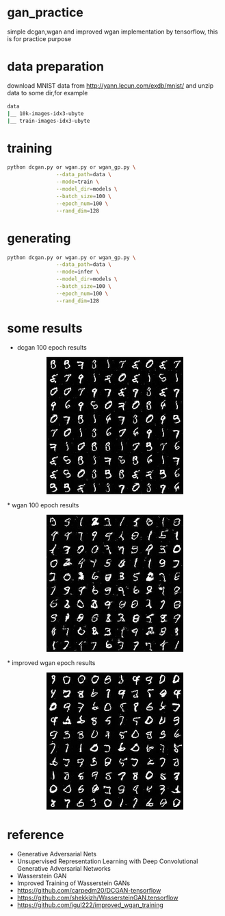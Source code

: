 # gan_practice
simple dcgan,wgan and improved wgan implementation by tensorflow, this is for practice purpose

# data preparation
download MNIST data from http://yann.lecun.com/exdb/mnist/ and unzip data to some dir,for example
```sh
data
|__ 10k-images-idx3-ubyte
|__ train-images-idx3-ubyte
```

# training
```sh
python dcgan.py or wgan.py or wgan_gp.py \
                --data_path=data \
                --mode=train \
                --model_dir=models \
                --batch_size=100 \
                --epoch_num=100 \
                --rand_dim=128
```

# generating
```sh
python dcgan.py or wgan.py or wgan_gp.py \
                --data_path=data \
                --mode=infer \
                --model_dir=models \
                --batch_size=100 \
                --epoch_num=100 \
                --rand_dim=128
```

# some results
* dcgan 100 epoch results
<p align="center">
<img src="assets/dcgan_results.jpg" width="320"/>
</p>
* wgan 100 epoch results
<p align="center">
<img src="assets/wgan_results.jpg" width="320"/>
</p>
* improved wgan epoch results
<p align="center">
<img src="assets/wgangp_results.jpg" width="320"/>
</p>

# reference
* Generative Adversarial Nets
* Unsupervised Representation Learning with Deep Convolutional Generative Adversarial Networks
* Wasserstein GAN
* Improved Training of Wasserstein GANs
* https://github.com/carpedm20/DCGAN-tensorflow
* https://github.com/shekkizh/WassersteinGAN.tensorflow
* https://github.com/igul222/improved_wgan_training


